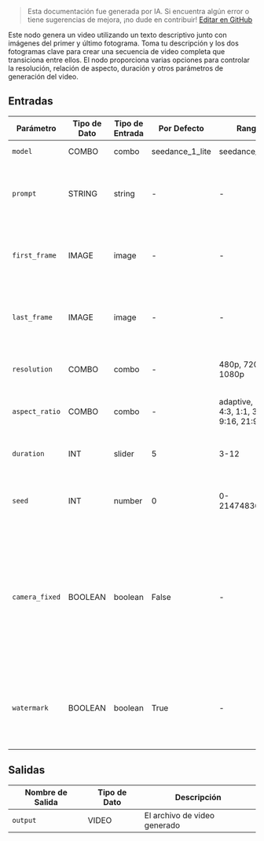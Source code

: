 > Esta documentación fue generada por IA. Si encuentra algún error o tiene sugerencias de mejora, ¡no dude en contribuir! [Editar en GitHub](https://github.com/Comfy-Org/embedded-docs/blob/main/comfyui_embedded_docs/docs/ByteDanceFirstLastFrameNode/es.md)

Este nodo genera un video utilizando un texto descriptivo junto con imágenes del primer y último fotograma. Toma tu descripción y los dos fotogramas clave para crear una secuencia de video completa que transiciona entre ellos. El nodo proporciona varias opciones para controlar la resolución, relación de aspecto, duración y otros parámetros de generación del video.

## Entradas

| Parámetro | Tipo de Dato | Tipo de Entrada | Por Defecto | Rango | Descripción |
|-----------|-----------|------------|---------|-------|-------------|
| `model` | COMBO | combo | seedance_1_lite | seedance_1_lite | Nombre del modelo |
| `prompt` | STRING | string | - | - | El texto descriptivo utilizado para generar el video. |
| `first_frame` | IMAGE | image | - | - | Primer fotograma que se utilizará para el video. |
| `last_frame` | IMAGE | image | - | - | Último fotograma que se utilizará para el video. |
| `resolution` | COMBO | combo | - | 480p, 720p, 1080p | La resolución del video de salida. |
| `aspect_ratio` | COMBO | combo | - | adaptive, 16:9, 4:3, 1:1, 3:4, 9:16, 21:9 | La relación de aspecto del video de salida. |
| `duration` | INT | slider | 5 | 3-12 | La duración del video de salida en segundos. |
| `seed` | INT | number | 0 | 0-2147483647 | Semilla a utilizar para la generación. (opcional) |
| `camera_fixed` | BOOLEAN | boolean | False | - | Especifica si se debe fijar la cámara. La plataforma añade una instrucción para fijar la cámara a tu descripción, pero no garantiza el efecto real. (opcional) |
| `watermark` | BOOLEAN | boolean | True | - | Si se debe agregar una marca de agua de "Generado por IA" al video. (opcional) |

## Salidas

| Nombre de Salida | Tipo de Dato | Descripción |
|-------------|-----------|-------------|
| `output` | VIDEO | El archivo de video generado |
